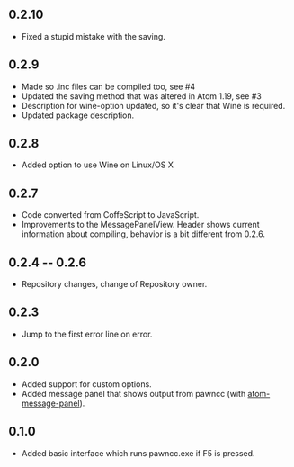 ## 0.2.10
* Fixed a stupid mistake with the saving.

## 0.2.9
* Made so .inc files can be compiled too, see #4
* Updated the saving method that was altered in Atom 1.19, see #3
* Description for wine-option updated, so it's clear that Wine is required.
* Updated package description.

## 0.2.8
* Added option to use Wine on Linux/OS X

## 0.2.7
* Code converted from CoffeScript to JavaScript.
* Improvements to the MessagePanelView. Header shows current information about compiling, behavior is a bit different from 0.2.6.

## 0.2.4 -- 0.2.6
* Repository changes, change of Repository owner.

## 0.2.3
* Jump to the first error line on error.

## 0.2.0
* Added support for custom options.
* Added message panel that shows output from pawncc (with [atom-message-panel](https://github.com/tcarlsen/atom-message-panel)).

## 0.1.0
* Added basic interface which runs pawncc.exe if F5 is pressed.
